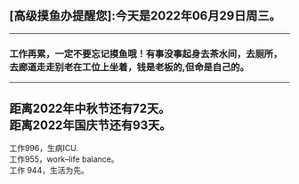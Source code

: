 ## [高级摸鱼办提醒您]:今天是2022年06月29日周三。
---
### 工作再累，一定不要忘记摸鱼哦！有事没事起身去茶水间，去厕所，去廊道走走别老在工位上坐着，钱是老板的,但命是自己的。
---
距离2022年中秋节还有72天。  
距离2022年国庆节还有93天。  
---
工作996，生病ICU.  
工作955，work–life balance。  
工作 944，生活为先。